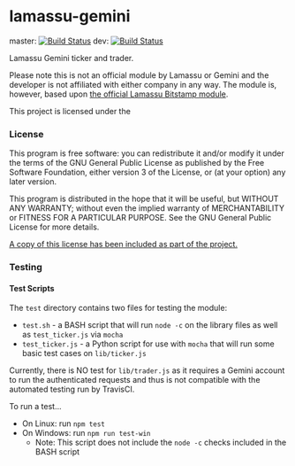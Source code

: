 lamassu-gemini
================

master: [![Build Status](https://travis-ci.org/benwiebe/lamassu-gemini.svg?branch=master)](https://travis-ci.org/benwiebe/lamassu-gemini)
dev: [![Build Status](https://travis-ci.org/benwiebe/lamassu-gemini.svg?branch=dev)](https://travis-ci.org/benwiebe/lamassu-gemini)

Lamassu Gemini ticker and trader.

Please note this is not an official module by Lamassu or Gemini and the developer is not affiliated with either company in any way. The module is, however, based upon
[the official Lamassu Bitstamp module](https://github.com/lamassu/lamassu-bitstamp).

This project is licensed under the 

### License
This program is free software: you can redistribute it and/or modify
it under the terms of the GNU General Public License as published by
the Free Software Foundation, either version 3 of the License, or
(at your option) any later version.

This program is distributed in the hope that it will be useful,
but WITHOUT ANY WARRANTY; without even the implied warranty of
MERCHANTABILITY or FITNESS FOR A PARTICULAR PURPOSE.  See the
GNU General Public License for more details.

[A copy of this license has been included as part of the project.](https://github.com/benwiebe/lamassu-gemini/blob/master/LICENSE)

### Testing

#### Test Scripts
The `test` directory contains two files for testing the module:
* `test.sh` - a BASH script that will run `node -c` on the library files as well as `test_ticker.js` via `mocha`
* `test_ticker.js` - a Python script for use with `mocha` that will run some basic test cases on `lib/ticker.js`

Currently, there is NO test for `lib/trader.js` as it requires a Gemini account to run the authenticated requests and thus is not compatible with the automated testing run by TravisCI.

To run a test...
* On Linux: run `npm test`
* On Windows: run `npm run test-win`
	* Note: This script does not include the `node -c` checks included in the BASH script

